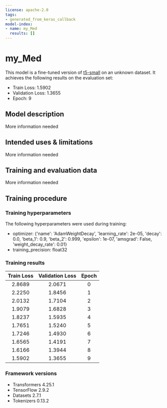 ```yaml
---
license: apache-2.0
tags:
- generated_from_keras_callback
model-index:
- name: my_Med
  results: []
---
```


<!-- This model card has been generated automatically according to the information Keras had access to. You should
probably proofread and complete it, then remove this comment. -->

# my_Med

This model is a fine-tuned version of [t5-small](https://huggingface.co/t5-small) on an unknown dataset.
It achieves the following results on the evaluation set:
- Train Loss: 1.5902
- Validation Loss: 1.3655
- Epoch: 9

## Model description

More information needed

## Intended uses & limitations

More information needed

## Training and evaluation data

More information needed

## Training procedure

### Training hyperparameters

The following hyperparameters were used during training:
- optimizer: {'name': 'AdamWeightDecay', 'learning_rate': 2e-05, 'decay': 0.0, 'beta_1': 0.9, 'beta_2': 0.999, 'epsilon': 1e-07, 'amsgrad': False, 'weight_decay_rate': 0.01}
- training_precision: float32

### Training results

| Train Loss | Validation Loss | Epoch |
|:----------:|:---------------:|:-----:|
| 2.8689     | 2.0671          | 0     |
| 2.2250     | 1.8456          | 1     |
| 2.0132     | 1.7104          | 2     |
| 1.9079     | 1.6828          | 3     |
| 1.8237     | 1.5935          | 4     |
| 1.7651     | 1.5240          | 5     |
| 1.7246     | 1.4930          | 6     |
| 1.6565     | 1.4191          | 7     |
| 1.6166     | 1.3944          | 8     |
| 1.5902     | 1.3655          | 9     |


### Framework versions

- Transformers 4.25.1
- TensorFlow 2.9.2
- Datasets 2.7.1
- Tokenizers 0.13.2
